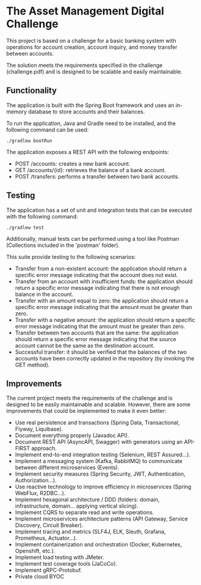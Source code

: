# The Asset Management Digital Challenge

This project is based on a challenge for a basic banking system with operations for account creation, account inquiry, and money transfer between accounts.

The solution meets the requirements specified in the challenge (challenge.pdf) and is designed to be scalable and easily maintainable.

## Functionality

The application is built with the Spring Boot framework and uses an in-memory database to store accounts and their balances.

To run the application, Java and Gradle need to be installed, and the following command can be used:

`./gradlew bootRun`

The application exposes a REST API with the following endpoints:

- POST /accounts: creates a new bank account.
- GET /accounts/{id}: retrieves the balance of a bank account.
- POST /transfers: performs a transfer between two bank accounts.

## Testing

The application has a set of unit and integration tests that can be executed with the following command:

`./gradlew test`

Additionally, manual tests can be performed using a tool like Postman (Collections included in the 'postman' folder).

This suite provide testing to the following scenarios:

- Transfer from a non-existent account: the application should return a specific error message indicating that the account does not exist.
- Transfer from an account with insufficient funds: the application should return a specific error message indicating that there is not enough balance in the account.
- Transfer with an amount equal to zero: the application should return a specific error message indicating that the amount must be greater than zero.
- Transfer with a negative amount: the application should return a specific error message indicating that the amount must be greater than zero.
- Transfer between two accounts that are the same: the application should return a specific error message indicating that the source account cannot be the same as the destination account.
- Successful transfer: it should be verified that the balances of the two accounts have been correctly updated in the repository (by invoking the GET method).

## Improvements

The current project meets the requirements of the challenge and is designed to be easily maintainable and scalable. However, there are some improvements that could be implemented to make it even better:

- Use real persistence and transactions (Spring Data, Transactional, Flyway, Liquibase).
- Document everything properly (Javadoc API).
- Document REST API (AsyncAPI, Swagger) with generators using an API-FIRST approach.
- Implement end-to-end integration testing (Selenium, REST Assured...).
- Implement a messaging system (Kafka, RabbitMQ) to communicate between different microservices (Events).
- Implement security measures (Spring Security, JWT, Authentication, Authorization...).
- Use reactive technology to improve efficiency in microservices (Spring WebFlux, R2DBC...).
- Implement hexagonal architecture / DDD (folders: domain, infrastructure, domain... applying vertical slicing).
- Implement CQRS to separate read and write operations.
- Implement microservices architecture patterns (API Gateway, Service Discovery, Circuit Breaker).
- Implement tracing and metrics (SLF4J, ELK, Sleuth, Grafana, Prometheus, Actuator...).
- Implement containerization and orchestration (Docker, Kubernetes, Openshift, etc.).
- Implement load testing with JMeter.
- Implement test coverage tools (JaCoCo).
- Implement gRPC-Protobuf.
- Private cloud BYOC
